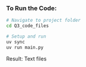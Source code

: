 
### To Run the Code:

```bash
# Navigate to project folder
cd Q3_code_files

# Setup and run
uv sync
uv run main.py
```
Result: Text files 